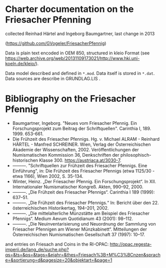 Charter documentation on the Friesacher Pfenning
================================================

collected Reinhad Härtel and Ingeborg Baumgartner, last change in 2013

(https://github.com/GVogeler/FriesacherPfennig)

Data is plain text encoded in OEM 850, structured in kleio Format (see https://web.archive.org/web/20131109173021/http://www.hki.uni-koeln.de/kleio/).

Data model described and defined in `*.mod`.
Data itself is stored in `*.dat`.
Data sources are describe in GRUNDLAG.LIS .

# Bibliography on the Friesacher Pfennig

- Baumgartner, Ingeborg. "Neues vom Friesacher Pfennig. Ein Forschungsprojekt zum Beitrag der Schriftquellen". Carinthia I, 189. 1999. 653-661.
- Die Frühzeit des Friesacher Pfennigs. Hg. v. Michael ALRAM - Reinhard HÄRTEL - Manfred SCHREINER. Wien, Verlag der Österreichischen Akademie der Wissenschaften, 2002. Veröffentlichungen der Numismatischen Kommission 36, Denkschriften der philosophisch-historischen Klasse 300. https://austriaca.at/3030-7.
- ———. "Schriftquellen zur Frühzeit des Friesacher Pfennigs. Eine Einführung", in: Die Frühzeit des Friesacher Pfennigs (etwa 1125/30 - etwa 1166), Wien 2002, S. 35-134.
- Winter, Heinz. „Der Friesacher Pfennig. Ein Forschungsprojekt“. In XII. Internationaler Numismatischer Kongreß. Akten, 990–92, 2000.
- ———. „Die Frühzeit des Friesacher Pfennigs“. Carinthia I 189 (1999): 637–51.
- ———. „Die Frühzeit des Friesacher Pfennigs.“ In: Bericht über den 22. österreichischen Historikertag, 194–201, 2002.
- ———. „Die mittelalterliche Münzstätte am Beispiel des Friesacher Pfennigs“. Medium Aevum Quotidianum 43 (2001): 98–112.
- ———. „Die Neuinventarisierung und Neuordnung der Sammlung von Friesacher Pfennigen am Wiener Münzkabinett“. Mitteilungen der Österreichischen Numismatischen Gesellschaft 37 (1997): 10–17.

and entries on Friesach and Coins in the RI-OPAC: http://opac.regesta-imperii.de/lang_de/suche.php?qs=&ts=&ps=&tags=&ejahr=&thes=Friesach%3B+M%C3%BCnzen&sprache=&sortierung=d&pagesize=20&objektart=&page=1
